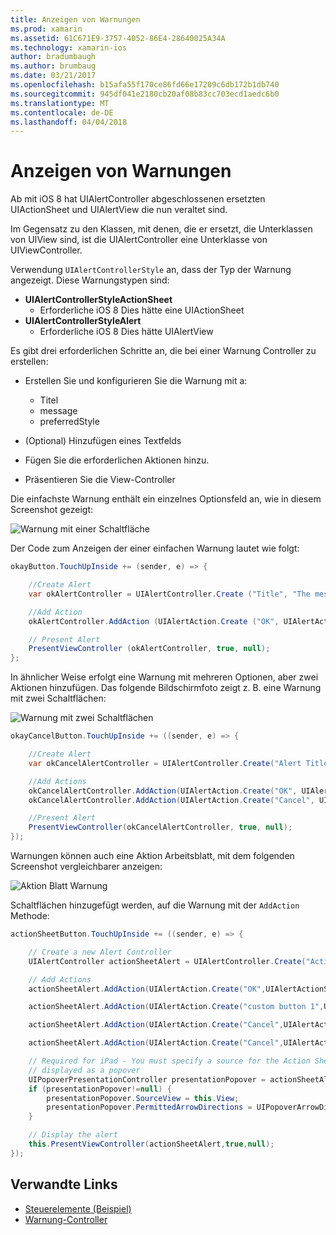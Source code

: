 ```yaml
---
title: Anzeigen von Warnungen
ms.prod: xamarin
ms.assetid: 61C671E9-3757-4052-86E4-28640025A34A
ms.technology: xamarin-ios
author: bradumbaugh
ms.author: brumbaug
ms.date: 03/21/2017
ms.openlocfilehash: b15afa55f170ce86fd66e17209c6db172b1db740
ms.sourcegitcommit: 945df041e2180cb20af08b83cc703ecd1aedc6b0
ms.translationtype: MT
ms.contentlocale: de-DE
ms.lasthandoff: 04/04/2018
---
```

# <a name="displaying-alerts"></a>Anzeigen von Warnungen

Ab mit iOS 8 hat UIAlertController abgeschlossenen ersetzten UIActionSheet und UIAlertView die nun veraltet sind.

Im Gegensatz zu den Klassen, mit denen, die er ersetzt, die Unterklassen von UIView sind, ist die UIAlertController eine Unterklasse von UIViewController.

Verwendung `UIAlertControllerStyle` an, dass der Typ der Warnung angezeigt. Diese Warnungstypen sind:

- **UIAlertControllerStyleActionSheet**
    * Erforderliche iOS 8 Dies hätte eine UIActionSheet
- **UIAlertControllerStyleAlert**
    * Erforderliche iOS 8 Dies hätte UIAlertView 

Es gibt drei erforderlichen Schritte an, die bei einer Warnung Controller zu erstellen:

- Erstellen Sie und konfigurieren Sie die Warnung mit a:
    * Titel
    * message
    * preferredStyle
    
- (Optional) Hinzufügen eines Textfelds
- Fügen Sie die erforderlichen Aktionen hinzu.
- Präsentieren Sie die View-Controller

Die einfachste Warnung enthält ein einzelnes Optionsfeld an, wie in diesem Screenshot gezeigt:

 ![Warnung mit einer Schaltfläche](alerts-images/alert1.png)

Der Code zum Anzeigen der einer einfachen Warnung lautet wie folgt:

```csharp
okayButton.TouchUpInside += (sender, e) => {

    //Create Alert
    var okAlertController = UIAlertController.Create ("Title", "The message", UIAlertControllerStyle.Alert);

    //Add Action
    okAlertController.AddAction (UIAlertAction.Create ("OK", UIAlertActionStyle.Default, null));

    // Present Alert
    PresentViewController (okAlertController, true, null);
};
```

In ähnlicher Weise erfolgt eine Warnung mit mehreren Optionen, aber zwei Aktionen hinzufügen. Das folgende Bildschirmfoto zeigt z. B. eine Warnung mit zwei Schaltflächen:

 ![ Warnung mit zwei Schaltflächen](alerts-images/alert2.png)

```csharp
okayCancelButton.TouchUpInside += ((sender, e) => {

    //Create Alert
    var okCancelAlertController = UIAlertController.Create("Alert Title", "Choose from two buttons", UIAlertControllerStyle.Alert);

    //Add Actions
    okCancelAlertController.AddAction(UIAlertAction.Create("OK", UIAlertActionStyle.Default, alert => Console.WriteLine ("Okay was clicked")));
    okCancelAlertController.AddAction(UIAlertAction.Create("Cancel", UIAlertActionStyle.Cancel, alert => Console.WriteLine ("Cancel was clicked")));

    //Present Alert
    PresentViewController(okCancelAlertController, true, null);
});
```

Warnungen können auch eine Aktion Arbeitsblatt, mit dem folgenden Screenshot vergleichbarer anzeigen:

 ![Aktion Blatt Warnung](alerts-images/alert3.png)

Schaltflächen hinzugefügt werden, auf die Warnung mit der `AddAction` Methode:

```csharp
actionSheetButton.TouchUpInside += ((sender, e) => {

    // Create a new Alert Controller
    UIAlertController actionSheetAlert = UIAlertController.Create("Action Sheet", "Select an item from below", UIAlertControllerStyle.ActionSheet);

    // Add Actions
    actionSheetAlert.AddAction(UIAlertAction.Create("OK",UIAlertActionStyle.Default, (action) => Console.WriteLine ("Item One pressed.")));

    actionSheetAlert.AddAction(UIAlertAction.Create("custom button 1",UIAlertActionStyle.Default, (action) => Console.WriteLine ("Item Two pressed.")));

    actionSheetAlert.AddAction(UIAlertAction.Create("Cancel",UIAlertActionStyle.Default, (action) => Console.WriteLine ("Item Three pressed.")));

    actionSheetAlert.AddAction(UIAlertAction.Create("Cancel",UIAlertActionStyle.Cancel, (action) => Console.WriteLine ("Cancel button pressed.")));

    // Required for iPad - You must specify a source for the Action Sheet since it is
    // displayed as a popover
    UIPopoverPresentationController presentationPopover = actionSheetAlert.PopoverPresentationController;
    if (presentationPopover!=null) {
        presentationPopover.SourceView = this.View;
        presentationPopover.PermittedArrowDirections = UIPopoverArrowDirection.Up;
    }

    // Display the alert
    this.PresentViewController(actionSheetAlert,true,null);
});
```

## <a name="related-links"></a>Verwandte Links

- [Steuerelemente (Beispiel)](https://developer.xamarin.com/samples/Controls/)
- [Warnung-Controller](https://developer.xamarin.com/recipes/ios/standard_controls/alertcontroller/)
